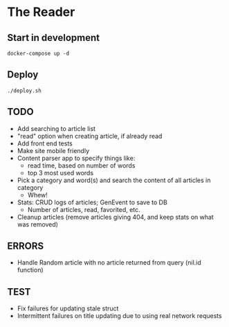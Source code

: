 # The Reader

## Start in development
    docker-compose up -d

## Deploy
    ./deploy.sh

TODO
----
* Add searching to article list
* "read" option when creating article, if already read
* Add front end tests
* Make site mobile friendly
* Content parser app to specify things like:
  * read time, based on number of words
  * top 3 most used words
* Pick a category and word(s) and search the content of all articles in category
  * Whew!
* Stats: CRUD logs of articles; GenEvent to save to DB
  * Number of articles, read, favorited, etc.
* Cleanup articles (remove articles giving 404, and keep stats on what was removed)

ERRORS
--
* Handle Random article with no article returned from query (nil.id function)

TEST
--
* Fix failures for updating stale struct
* Intermittent failures on title updating due to using real network requests

